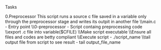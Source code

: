 Tasks

0.Preprocessor 
 This script runs a source c file saved in a variable only through the preprocessor stage and writes its outpit in another file
	\\\main.c - Entry point 
	\\\0-preprocessor - Script containg preprocessing code 
	\\\export .c file into variable($CFILE)
	\\\Make script executable 
	\\\Ensure all files and codes are betty compliant
	\\\Execute script - ./script_name
	\\\tail output file from script to see result - tail output_file_name
